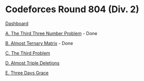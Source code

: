 # Codeforces Round 804 (Div. 2)

[Dashboard](https://codeforces.com/contest/1699)

[A. The Third Three Number Problem](https://codeforces.com/contest/1699/problem/A) - Done

[B. Almost Ternary Matrix](https://codeforces.com/contest/1699/problem/B) - Done

[C. The Third Problem](https://codeforces.com/contest/1699/problem/C)

[D. Almost Triple Deletions](https://codeforces.com/contest/1699/problem/D)

[E. Three Days Grace](https://codeforces.com/contest/1699/problem/E)
